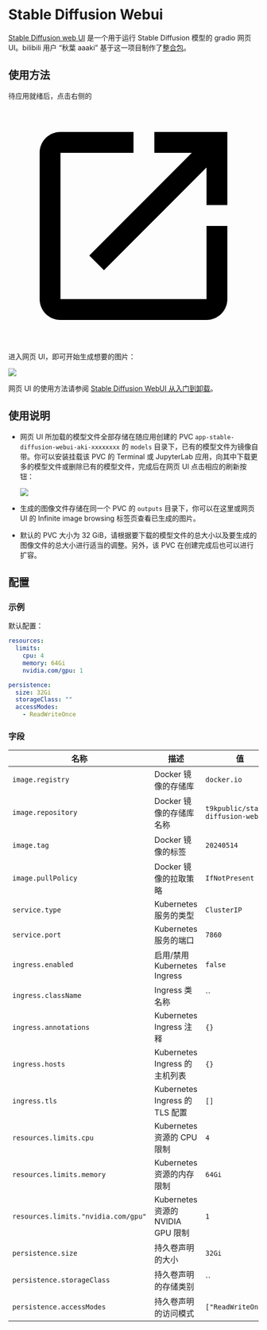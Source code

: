 # Stable Diffusion Webui

[Stable Diffusion web UI](https://github.com/AUTOMATIC1111/stable-diffusion-webui) 是一个用于运行 Stable Diffusion 模型的 gradio 网页 UI。bilibili 用户 “秋葉 aaaki” 基于这一项目制作了[整合包](https://www.bilibili.com/video/BV1iM4y1y7oA/)。

## 使用方法

待应用就绪后，点击右侧的 <span class="twemoji"><svg class="MuiSvgIcon-root MuiSvgIcon-colorPrimary MuiSvgIcon-fontSizeMedium css-jxtyyz" focusable="false" aria-hidden="true" viewBox="0 0 24 24" data-testid="OpenInNewIcon"><path d="M19 19H5V5h7V3H5c-1.11 0-2 .9-2 2v14c0 1.1.89 2 2 2h14c1.1 0 2-.9 2-2v-7h-2zM14 3v2h3.59l-9.83 9.83 1.41 1.41L19 6.41V10h2V3z"></path></svg></span> 进入网页 UI，即可开始生成想要的图片：

![](https://s2.loli.net/2024/06/18/DEvIuZPtmCdkcz7.png)

网页 UI 的使用方法请参阅 [Stable Diffusion WebUI 从入门到卸载](https://docs.qq.com/doc/p/4d05d5a8f1282662dd5b7e526ecfe8d8ecbcee17)。

## 使用说明

* 网页 UI 所加载的模型文件全部存储在随应用创建的 PVC `app-stable-diffusion-webui-aki-xxxxxxxx` 的 `models` 目录下，已有的模型文件为镜像自带。你可以安装挂载该 PVC 的 Terminal 或 JupyterLab 应用，向其中下载更多的模型文件或删除已有的模型文件，完成后在网页 UI 点击相应的刷新按钮：

    ![](https://s2.loli.net/2024/06/18/WRPoig1Uk59uF7B.png)

* 生成的图像文件存储在同一个 PVC 的 `outputs` 目录下，你可以在这里或网页 UI 的 Infinite image browsing 标签页查看已生成的图片。

* 默认的 PVC 大小为 32 GiB，请根据要下载的模型文件的总大小以及要生成的图像文件的总大小进行适当的调整。另外，该 PVC 在创建完成后也可以进行扩容。

## 配置

### 示例

默认配置：

```yaml
resources:
  limits:
    cpu: 4
    memory: 64Gi
    nvidia.com/gpu: 1

persistence:
  size: 32Gi
  storageClass: ""
  accessModes:
    - ReadWriteOnce
```

### 字段

| 名称                                | 描述                              | 值                                 |
| ----------------------------------- | --------------------------------- | ---------------------------------- |
| `image.registry`                    | Docker 镜像的存储库               | `docker.io`                        |
| `image.repository`                  | Docker 镜像的存储库名称           | `t9kpublic/stable-diffusion-webui` |
| `image.tag`                         | Docker 镜像的标签                 | `20240514`                         |
| `image.pullPolicy`                  | Docker 镜像的拉取策略             | `IfNotPresent`                     |
| `service.type`                      | Kubernetes 服务的类型             | `ClusterIP`                        |
| `service.port`                      | Kubernetes 服务的端口             | `7860`                             |
| `ingress.enabled`                   | 启用/禁用 Kubernetes Ingress      | `false`                            |
| `ingress.className`                 | Ingress 类名称                    | ``                                 |
| `ingress.annotations`               | Kubernetes Ingress 注释           | `{}`                               |
| `ingress.hosts`                     | Kubernetes Ingress 的主机列表     | `{}`                               |
| `ingress.tls`                       | Kubernetes Ingress 的 TLS 配置    | `[]`                               |
| `resources.limits.cpu`              | Kubernetes 资源的 CPU 限制        | `4`                                |
| `resources.limits.memory`           | Kubernetes 资源的内存限制         | `64Gi`                             |
| `resources.limits."nvidia.com/gpu"` | Kubernetes 资源的 NVIDIA GPU 限制 | `1`                                |
| `persistence.size`                  | 持久卷声明的大小                  | `32Gi`                             |
| `persistence.storageClass`          | 持久卷声明的存储类别              | ``                                 |
| `persistence.accessModes`           | 持久卷声明的访问模式              | `["ReadWriteOnce"]`                |
